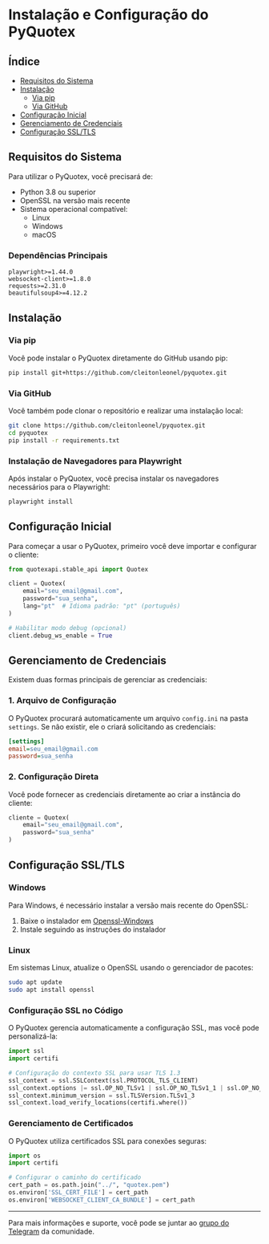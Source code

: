 # Instalação e Configuração do PyQuotex

## Índice
- [Requisitos do Sistema](#requisitos-do-sistema)
- [Instalação](#instalação)
  - [Via pip](#via-pip)
  - [Via GitHub](#via-github)
- [Configuração Inicial](#configuração-inicial)
- [Gerenciamento de Credenciais](#gerenciamento-de-credenciais)
- [Configuração SSL/TLS](#configuração-ssltls)

## Requisitos do Sistema

Para utilizar o PyQuotex, você precisará de:

- Python 3.8 ou superior
- OpenSSL na versão mais recente
- Sistema operacional compatível:
  - Linux
  - Windows
  - macOS

### Dependências Principais
```
playwright>=1.44.0
websocket-client>=1.8.0
requests>=2.31.0
beautifulsoup4>=4.12.2
```

## Instalação

### Via pip
Você pode instalar o PyQuotex diretamente do GitHub usando pip:

```bash
pip install git+https://github.com/cleitonleonel/pyquotex.git
```

### Via GitHub
Você também pode clonar o repositório e realizar uma instalação local:

```bash
git clone https://github.com/cleitonleonel/pyquotex.git
cd pyquotex
pip install -r requirements.txt
```

### Instalação de Navegadores para Playwright
Após instalar o PyQuotex, você precisa instalar os navegadores necessários para o Playwright:

```bash
playwright install
```

## Configuração Inicial

Para começar a usar o PyQuotex, primeiro você deve importar e configurar o cliente:

```python
from quotexapi.stable_api import Quotex

client = Quotex(
    email="seu_email@gmail.com",
    password="sua_senha",
    lang="pt"  # Idioma padrão: "pt" (português)
)

# Habilitar modo debug (opcional)
client.debug_ws_enable = True
```

## Gerenciamento de Credenciais

Existem duas formas principais de gerenciar as credenciais:

### 1. Arquivo de Configuração
O PyQuotex procurará automaticamente um arquivo `config.ini` na pasta `settings`. Se não existir, ele o criará solicitando as credenciais:

```ini
[settings]
email=seu_email@gmail.com
password=sua_senha
```

### 2. Configuração Direta
Você pode fornecer as credenciais diretamente ao criar a instância do cliente:

```python
cliente = Quotex(
    email="seu_email@gmail.com",
    password="sua_senha"
)
```

## Configuração SSL/TLS

### Windows
Para Windows, é necessário instalar a versão mais recente do OpenSSL:
1. Baixe o instalador em [Openssl-Windows](https://slproweb.com/products/Win32OpenSSL.html)
2. Instale seguindo as instruções do instalador

### Linux
Em sistemas Linux, atualize o OpenSSL usando o gerenciador de pacotes:

```bash
sudo apt update
sudo apt install openssl
```

### Configuração SSL no Código
O PyQuotex gerencia automaticamente a configuração SSL, mas você pode personalizá-la:

```python
import ssl
import certifi

# Configuração do contexto SSL para usar TLS 1.3
ssl_context = ssl.SSLContext(ssl.PROTOCOL_TLS_CLIENT)
ssl_context.options |= ssl.OP_NO_TLSv1 | ssl.OP_NO_TLSv1_1 | ssl.OP_NO_TLSv1_2
ssl_context.minimum_version = ssl.TLSVersion.TLSv1_3
ssl_context.load_verify_locations(certifi.where())
```

### Gerenciamento de Certificados
O PyQuotex utiliza certificados SSL para conexões seguras:

```python
import os
import certifi

# Configurar o caminho do certificado
cert_path = os.path.join("../", "quotex.pem")
os.environ['SSL_CERT_FILE'] = cert_path
os.environ['WEBSOCKET_CLIENT_CA_BUNDLE'] = cert_path
```

---

Para mais informações e suporte, você pode se juntar ao [grupo do Telegram](https://t.me/+Uzcmc-NZvN4xNTQx) da comunidade.